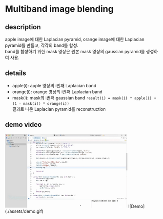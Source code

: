 # Multiband image blending
## description
apple image에 대한 Laplacian pyramid, orange image에 대한 Laplacian pyramid를 만들고, 각각의 band를 합성.  
band를 합성하기 위한 mask 영상은 원본 mask 영상의 gaussian pyramid를 생성하여 사용.  

## details
- apple(i): apple 영상의 i번째 Laplacian band
- orange(i): orange 영상의 i번째 Laplacian band
- mask(i): mask의 i번째 gaussian band
`result(i) = mask(i) * apple(i) + (1 - mask(i)) * orange(i))`  
결과로 나온 Laplacian pyramid를 reconstruction

## demo video
<img src="./assets/demo.gif" width="400">
![Demo](./assets/demo.gif)